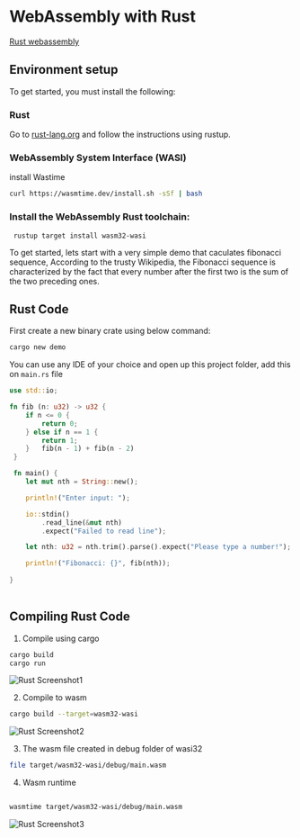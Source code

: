 # WebAssembly with Rust

[Rust webassembly](https://raw.githubusercontent.com/jnyfah/enarx.github.io/main/static/img/tutorial/rust-wasi.jpg)

## Environment setup

To get started, you must install the following:

### Rust

Go to [rust-lang.org](https://www.rust-lang.org/tools/install) and follow the instructions using rustup.

### WebAssembly System Interface (WASI)

install Wastime

```bash
curl https://wasmtime.dev/install.sh -sSf | bash
```

### Install the WebAssembly Rust toolchain:

```
 rustup target install wasm32-wasi
```

 To get started, lets start with a very simple demo that caculates fibonacci sequence, According to the trusty Wikipedia, the Fibonacci sequence is characterized by the fact that every number after the first two is the sum of the two preceding ones.


## Rust Code

First create a new binary crate using below command:

```bash
cargo new demo
```

You can use any IDE of your choice and open up this project folder, add this on `main.rs` file
  
```rust
use std::io;

fn fib (n: u32) -> u32 {
    if n <= 0 {
        return 0;
    } else if n == 1 {
        return 1;
    }   fib(n - 1) + fib(n - 2)
 }

 fn main() {
    let mut nth = String::new();

    println!("Enter input: ");

    io::stdin()
        .read_line(&mut nth)
        .expect("Failed to read line");

    let nth: u32 = nth.trim().parse().expect("Please type a number!");

    println!("Fibonacci: {}", fib(nth));
    
}
  
```

## Compiling Rust Code

1. Compile using cargo

``` bash
cargo build
cargo run
```
![Rust Screenshot1](https://raw.githubusercontent.com/jnyfah/enarx.github.io/main/static/img/tutorial/rustRunSreenshot.png)

2. Compile to wasm

```bash
cargo build --target=wasm32-wasi
```
![Rust Screenshot2](https://raw.githubusercontent.com/jnyfah/enarx.github.io/main/static/img/tutorial/rustCompileScreenshot.png)


3. The wasm file created in debug folder of wasi32

```bash
file target/wasm32-wasi/debug/main.wasm
```

4. Wasm runtime

```bash

wasmtime target/wasm32-wasi/debug/main.wasm
```
![Rust Screenshot3](https://raw.githubusercontent.com/jnyfah/enarx.github.io/main/static/img/tutorial/rustWasm.png)

	